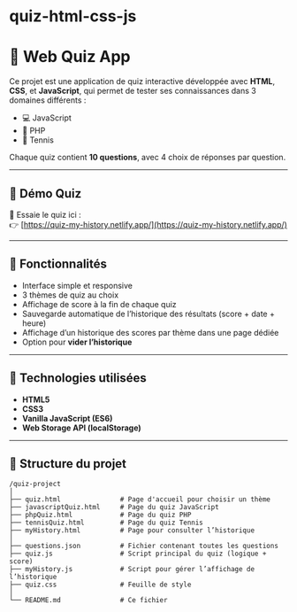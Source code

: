 # quiz-html-css-js
# 🧠 Web Quiz App

Ce projet est une application de quiz interactive développée avec **HTML**, **CSS**, et **JavaScript**, qui permet de tester ses connaissances dans 3 domaines différents :

- 💻 JavaScript  
- 🐘 PHP  
- 🎾 Tennis  

Chaque quiz contient **10 questions**, avec 4 choix de réponses par question.

---

## 🔗 Démo Quiz

📍 Essaie le quiz ici :  
👉 [https://quiz-my-history.netlify.app/](https://quiz-my-history.netlify.app/)

---

## 🚀 Fonctionnalités

- Interface simple et responsive
- 3 thèmes de quiz au choix
- Affichage de score à la fin de chaque quiz
- Sauvegarde automatique de l’historique des résultats (score + date + heure)
- Affichage d’un historique des scores par thème dans une page dédiée
- Option pour **vider l’historique**

---

## 🧩 Technologies utilisées

- **HTML5**
- **CSS3**
- **Vanilla JavaScript (ES6)**
- **Web Storage API (localStorage)**

---

## 📁 Structure du projet

```plaintext
/quiz-project
│
├── quiz.html               # Page d'accueil pour choisir un thème
├── javascriptQuiz.html     # Page du quiz JavaScript
├── phpQuiz.html            # Page du quiz PHP
├── tennisQuiz.html         # Page du quiz Tennis
├── myHistory.html          # Page pour consulter l’historique
│
├── questions.json          # Fichier contenant toutes les questions
├── quiz.js                 # Script principal du quiz (logique + score)
├── myHistory.js            # Script pour gérer l’affichage de l’historique
├── quiz.css                # Feuille de style
│
└── README.md               # Ce fichier
